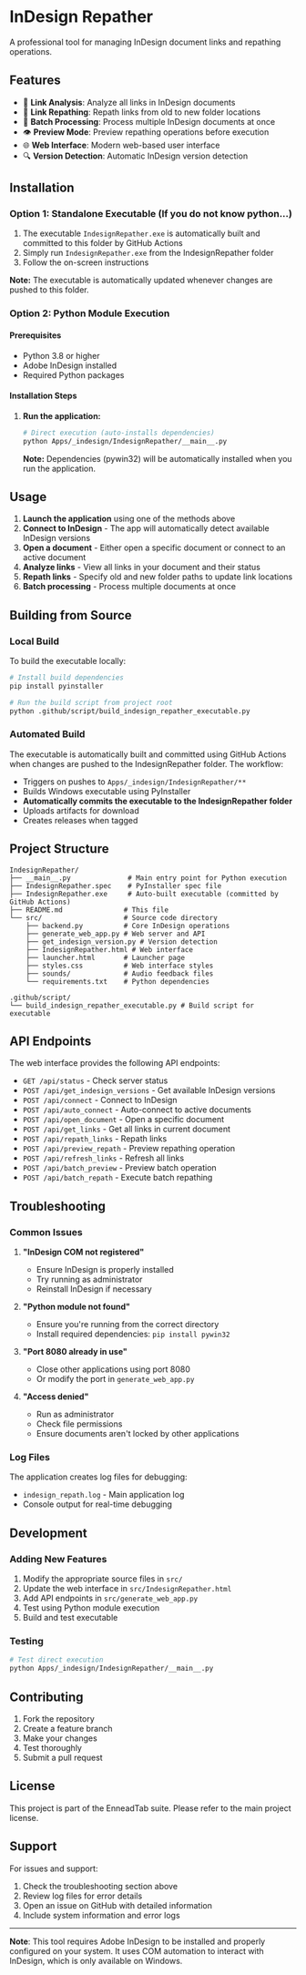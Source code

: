 # InDesign Repather

A professional tool for managing InDesign document links and repathing operations.

## Features

- 🔗 **Link Analysis**: Analyze all links in InDesign documents
- 🔄 **Link Repathing**: Repath links from old to new folder locations
- 📁 **Batch Processing**: Process multiple InDesign documents at once
- 👁️ **Preview Mode**: Preview repathing operations before execution
- 🌐 **Web Interface**: Modern web-based user interface
- 🔍 **Version Detection**: Automatic InDesign version detection

## Installation

### Option 1: Standalone Executable (If you do not know python...)

1. The executable `IndesignRepather.exe` is automatically built and committed to this folder by GitHub Actions
2. Simply run `IndesignRepather.exe` from the IndesignRepather folder
3. Follow the on-screen instructions

**Note:** The executable is automatically updated whenever changes are pushed to this folder.

### Option 2: Python Module Execution

#### Prerequisites

- Python 3.8 or higher
- Adobe InDesign installed
- Required Python packages

#### Installation Steps

1. **Run the application:**

   ```bash
   # Direct execution (auto-installs dependencies)
   python Apps/_indesign/IndesignRepather/__main__.py
   ```

   **Note:** Dependencies (pywin32) will be automatically installed when you run the application.

## Usage

1. **Launch the application** using one of the methods above
2. **Connect to InDesign** - The app will automatically detect available InDesign versions
3. **Open a document** - Either open a specific document or connect to an active document
4. **Analyze links** - View all links in your document and their status
5. **Repath links** - Specify old and new folder paths to update link locations
6. **Batch processing** - Process multiple documents at once

## Building from Source

### Local Build

To build the executable locally:

```bash
# Install build dependencies
pip install pyinstaller

# Run the build script from project root
python .github/script/build_indesign_repather_executable.py
```

### Automated Build

The executable is automatically built and committed using GitHub Actions when changes are pushed to the IndesignRepather folder. The workflow:

- Triggers on pushes to `Apps/_indesign/IndesignRepather/**`
- Builds Windows executable using PyInstaller
- **Automatically commits the executable to the IndesignRepather folder**
- Uploads artifacts for download
- Creates releases when tagged

## Project Structure

```
IndesignRepather/
├── __main__.py              # Main entry point for Python execution
├── IndesignRepather.spec    # PyInstaller spec file
├── IndesignRepather.exe     # Auto-built executable (committed by GitHub Actions)
├── README.md               # This file
└── src/                    # Source code directory
    ├── backend.py          # Core InDesign operations
    ├── generate_web_app.py # Web server and API
    ├── get_indesign_version.py # Version detection
    ├── IndesignRepather.html # Web interface
    ├── launcher.html       # Launcher page
    ├── styles.css          # Web interface styles
    ├── sounds/             # Audio feedback files
    └── requirements.txt    # Python dependencies

.github/script/
└── build_indesign_repather_executable.py # Build script for executable
```

## API Endpoints

The web interface provides the following API endpoints:

- `GET /api/status` - Check server status
- `POST /api/get_indesign_versions` - Get available InDesign versions
- `POST /api/connect` - Connect to InDesign
- `POST /api/auto_connect` - Auto-connect to active documents
- `POST /api/open_document` - Open a specific document
- `POST /api/get_links` - Get all links in current document
- `POST /api/repath_links` - Repath links
- `POST /api/preview_repath` - Preview repathing operation
- `POST /api/refresh_links` - Refresh all links
- `POST /api/batch_preview` - Preview batch operation
- `POST /api/batch_repath` - Execute batch repathing

## Troubleshooting

### Common Issues

1. **"InDesign COM not registered"**

   - Ensure InDesign is properly installed
   - Try running as administrator
   - Reinstall InDesign if necessary
2. **"Python module not found"**

   - Ensure you're running from the correct directory
   - Install required dependencies: `pip install pywin32`
3. **"Port 8080 already in use"**

   - Close other applications using port 8080
   - Or modify the port in `generate_web_app.py`
4. **"Access denied"**

   - Run as administrator
   - Check file permissions
   - Ensure documents aren't locked by other applications

### Log Files

The application creates log files for debugging:

- `indesign_repath.log` - Main application log
- Console output for real-time debugging

## Development

### Adding New Features

1. Modify the appropriate source files in `src/`
2. Update the web interface in `src/IndesignRepather.html`
3. Add API endpoints in `src/generate_web_app.py`
4. Test using Python module execution
5. Build and test executable

### Testing

```bash
# Test direct execution
python Apps/_indesign/IndesignRepather/__main__.py
```

## Contributing

1. Fork the repository
2. Create a feature branch
3. Make your changes
4. Test thoroughly
5. Submit a pull request

## License

This project is part of the EnneadTab suite. Please refer to the main project license.

## Support

For issues and support:

1. Check the troubleshooting section above
2. Review log files for error details
3. Open an issue on GitHub with detailed information
4. Include system information and error logs

---

**Note**: This tool requires Adobe InDesign to be installed and properly configured on your system. It uses COM automation to interact with InDesign, which is only available on Windows.

